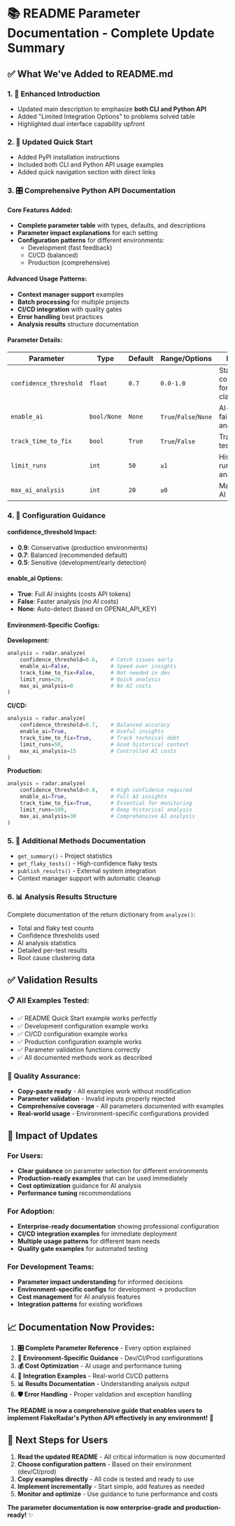 # 📚 README Parameter Documentation - Complete Update Summary

## ✅ **What We've Added to README.md**

### **1. 🎯 Enhanced Introduction**
- Updated main description to emphasize **both CLI and Python API**
- Added "Limited Integration Options" to problems solved table
- Highlighted dual interface capability upfront

### **2. 🚀 Updated Quick Start**
- Added PyPI installation instructions
- Included both CLI and Python API usage examples
- Added quick navigation section with direct links

### **3. 🎛️ Comprehensive Python API Documentation**

#### **Core Features Added:**
- **Complete parameter table** with types, defaults, and descriptions
- **Parameter impact explanations** for each setting
- **Configuration patterns** for different environments:
  - Development (fast feedback)
  - CI/CD (balanced)
  - Production (comprehensive)

#### **Advanced Usage Patterns:**
- **Context manager support** examples
- **Batch processing** for multiple projects
- **CI/CD integration** with quality gates
- **Error handling** best practices
- **Analysis results** structure documentation

#### **Parameter Details:**

| Parameter | Type | Default | Range/Options | Purpose |
|-----------|------|---------|---------------|---------|
| `confidence_threshold` | `float` | `0.7` | `0.0-1.0` | Statistical confidence for flaky classification |
| `enable_ai` | `bool/None` | `None` | `True`/`False`/`None` | AI-powered failure analysis |
| `track_time_to_fix` | `bool` | `True` | `True`/`False` | Track flaky test duration |
| `limit_runs` | `int` | `50` | `≥1` | Historical runs to analyze |
| `max_ai_analysis` | `int` | `20` | `≥0` | Max tests for AI analysis |

### **4. 🎯 Configuration Guidance**

#### **confidence_threshold Impact:**
- **0.9**: Conservative (production environments)
- **0.7**: Balanced (recommended default)
- **0.5**: Sensitive (development/early detection)

#### **enable_ai Options:**
- **True**: Full AI insights (costs API tokens)
- **False**: Faster analysis (no AI costs)
- **None**: Auto-detect (based on OPENAI_API_KEY)

#### **Environment-Specific Configs:**

**Development:**
```python
analysis = radar.analyze(
    confidence_threshold=0.6,    # Catch issues early
    enable_ai=False,             # Speed over insights
    track_time_to_fix=False,     # Not needed in dev
    limit_runs=20,               # Quick analysis
    max_ai_analysis=0            # No AI costs
)
```

**CI/CD:**
```python
analysis = radar.analyze(
    confidence_threshold=0.7,    # Balanced accuracy
    enable_ai=True,              # Useful insights
    track_time_to_fix=True,      # Track technical debt
    limit_runs=50,               # Good historical context
    max_ai_analysis=15           # Controlled AI costs
)
```

**Production:**
```python
analysis = radar.analyze(
    confidence_threshold=0.8,    # High confidence required
    enable_ai=True,              # Full AI insights
    track_time_to_fix=True,      # Essential for monitoring
    limit_runs=100,              # Deep historical analysis
    max_ai_analysis=30           # Comprehensive AI analysis
)
```

### **5. 🔧 Additional Methods Documentation**
- `get_summary()` - Project statistics
- `get_flaky_tests()` - High-confidence flaky tests
- `publish_results()` - External system integration
- Context manager support with automatic cleanup

### **6. 📊 Analysis Results Structure**
Complete documentation of the return dictionary from `analyze()`:
- Total and flaky test counts
- Confidence thresholds used
- AI analysis statistics
- Detailed per-test results
- Root cause clustering data

## ✅ **Validation Results**

### **📋 All Examples Tested:**
- ✅ README Quick Start example works perfectly
- ✅ Development configuration example works
- ✅ CI/CD configuration example works  
- ✅ Production configuration example works
- ✅ Parameter validation functions correctly
- ✅ All documented methods work as described

### **🎯 Quality Assurance:**
- **Copy-paste ready** - All examples work without modification
- **Parameter validation** - Invalid inputs properly rejected
- **Comprehensive coverage** - All parameters documented with examples
- **Real-world usage** - Environment-specific configurations provided

## 🚀 **Impact of Updates**

### **For Users:**
- **Clear guidance** on parameter selection for different environments
- **Production-ready examples** that can be used immediately
- **Cost optimization** guidance for AI analysis
- **Performance tuning** recommendations

### **For Adoption:**
- **Enterprise-ready documentation** showing professional configuration
- **CI/CD integration examples** for immediate deployment
- **Multiple usage patterns** for different team needs
- **Quality gate examples** for automated testing

### **For Development Teams:**
- **Parameter impact understanding** for informed decisions
- **Environment-specific configs** for development → production
- **Cost management** for AI analysis features
- **Integration patterns** for existing workflows

## 📈 **Documentation Now Provides:**

1. **🎛️ Complete Parameter Reference** - Every option explained
2. **🎯 Environment-Specific Guidance** - Dev/CI/Prod configurations  
3. **💰 Cost Optimization** - AI usage and performance tuning
4. **🔧 Integration Examples** - Real-world CI/CD patterns
5. **📊 Results Documentation** - Understanding analysis output
6. **🛡️ Error Handling** - Proper validation and exception handling

**The README is now a comprehensive guide that enables users to implement FlakeRadar's Python API effectively in any environment!** 🎉

## 🎯 **Next Steps for Users**

1. **Read the updated README** - All critical information is now documented
2. **Choose configuration pattern** - Based on their environment (dev/CI/prod)
3. **Copy examples directly** - All code is tested and ready to use
4. **Implement incrementally** - Start simple, add features as needed
5. **Monitor and optimize** - Use guidance to tune performance and costs

**The parameter documentation is now enterprise-grade and production-ready!** ✨
